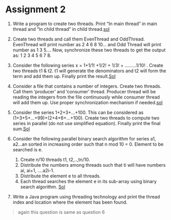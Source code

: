 # Assignment 2
1. Write a program to create two threads. Print “In main thread” in main thread and “In child thread” in child thread.[sol](./Sol1.java)

2. Create two threads and call them EvenThread and OddThread. EvenThread will print number as 2 4 6 8 10... and Odd Thread will print number as 1 3 5.... Now, synchronize these two threads to get the output as:
1 2 3 4 5 6 7 8.

3. Consider the following series x = 1+1/1! +1/2! + 1/3! + .........1/10! . Create two threads t1 & t2. t1 will generate the denominators and t2 will form the term and add them up. Finally print the result.[Sol](./Sol3.java)

4. Consider a file that contains a number of integers. Create two threads. Call them ‘producer’ and ‘consumer’ thread. Producer thread will be reading the integers from the file continuously while consumer thread will add them up. Use proper synchronization mechanism if needed.[sol](./Sol4.java)

5. Consider the series 1+2+3+...+100. This can be considered as (1+3+5+...+99)+(2+4+6+...+100). Create two threads to compute two series in parallel (do not use simplified equation). Finally print the final sum.[Sol](./Sol5.java)

6. Consider the following parallel binary search algorithm for series a1, a2...an sorted in increasing order such that n mod 10 = 0. Element to be searched is e.
    1. Create n/10 threads t1, t2,..,tn/10.
    2. Distribute the numbers among threads such that ti will have numbers ai, ai+1, ....a2i-1.
    3. Distribute the element e to all threads.
    4. Each thread searches the element e in its sub-array using binary search algorithm.
[Sol](./Sol6.java)

7. Write a Java program using threading technology and print the thread index and location where the element has been found.

> again this question is same as question 6  
